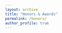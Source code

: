 ```yaml
---
layout: archive
title: "Honors & Awards"
permalink: /honors/
author_profile: true
---
```


<span style="font-family: 'euclid';">


<p style="overflow: hidden">
<span style="font-family: Euclid">


</span>
</p>















